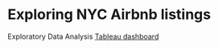# Exploring NYC Airbnb listings
Exploratory Data Analysis
[Tableau dashboard](https://public.tableau.com/app/profile/sujay.bahumik/viz/AirbnbListingsNewYorkCity/Home#1)
